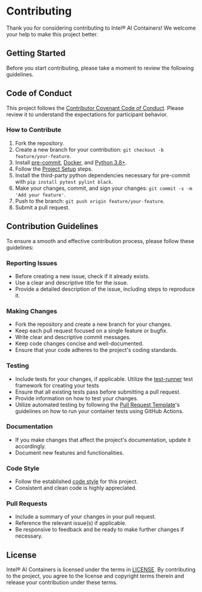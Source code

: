 # Contributing

Thank you for considering contributing to Intel® AI Containers! We welcome your help to make this project better.

## Getting Started

Before you start contributing, please take a moment to review the following guidelines.

## Code of Conduct

This project follows the [Contributor Covenant Code of Conduct](CODE_OF_CONDUCT.md). Please review it to understand the expectations for participant behavior.

### How to Contribute

1. Fork the repository.
2. Create a new branch for your contribution: `git checkout -b feature/your-feature`.
3. Install [pre-commit](https://pre-commit.com/), [Docker](https://docs.docker.com/engine/install/), and [Python 3.8+](https://www.python.org/downloads/).
4. Follow the [Project Setup](README.md#project-setup) steps.
5. Install the third-party python dependencies necessary for pre-commit with `pip install pytest pylint black`.
6. Make your changes, commit, and sign your changes: `git commit -s -m 'Add your feature'`.
7. Push to the branch: `git push origin feature/your-feature`.
8. Submit a pull request.

## Contribution Guidelines

To ensure a smooth and effective contribution process, please follow these guidelines:

### Reporting Issues

- Before creating a new issue, check if it already exists.
- Use a clear and descriptive title for the issue.
- Provide a detailed description of the issue, including steps to reproduce it.

### Making Changes

- Fork the repository and create a new branch for your changes.
- Keep each pull request focused on a single feature or bugfix.
- Write clear and descriptive commit messages.
- Keep code changes concise and well-documented.
- Ensure that your code adheres to the project's coding standards.

### Testing

- Include tests for your changes, if applicable. Utilize the [test-runner](./test-runner/README.md) test framework for creating your tests
- Ensure that all existing tests pass before submitting a pull request.
- Provide information on how to test your changes.
- Utilize automated testing by following the [Pull Request Template](./.github/pull_request_template.md)'s guidelines on how to run your container tests using GitHub Actions.

### Documentation

- If you make changes that affect the project's documentation, update it accordingly.
- Document new features and functionalities.

### Code Style

- Follow the established [code style](https://google.github.io/styleguide/pyguide.html) for this project.
- Consistent and clean code is highly appreciated.

### Pull Requests

- Include a summary of your changes in your pull request.
- Reference the relevant issue(s) if applicable.
- Be responsive to feedback and be ready to make further changes if necessary.

## License

Intel® AI Containers is licensed under the terms in [LICENSE](#license). By contributing to the project, you agree to the license and copyright terms therein and release your contribution under these terms.
